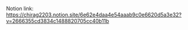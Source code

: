 Notion link:
https://chirag2203.notion.site/6e62e4daa4e54aaab9c0e6620d5a3e32?v=2666355cd3834c1488820705cc40b11b
